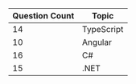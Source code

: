 | Question Count | Topic      |
|----------------|------------|
| 14             | TypeScript |
| 10             | Angular    |
| 16             | C#         | 
| 15             | .NET       |
